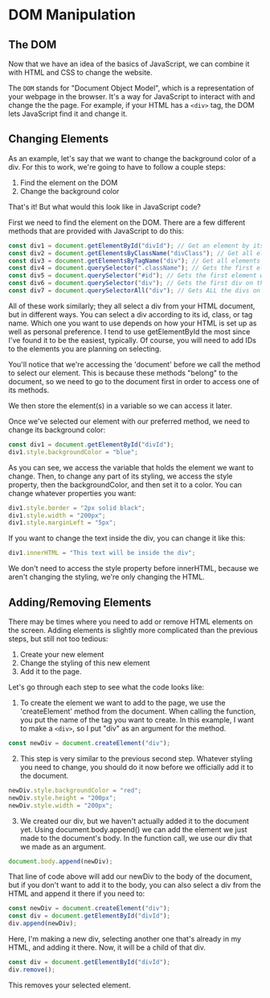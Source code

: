 # DOM Manipulation

## The DOM

Now that we have an idea of the basics of JavaScript, we can combine it with HTML and CSS to change the website.

The `DOM` stands for "Document Object Model", which is a representation of your webpage in the browser. It's a way for JavaScript to interact with and change the the page. For example, if your HTML has a `<div>` tag, the DOM lets JavaScript find it and change it.

## Changing Elements

As an example, let's say that we want to change the background color of a div. For this to work, we're going to have to follow a couple steps:

1. Find the element on the DOM
2. Change the background color

That's it! But what would this look like in JavaScript code?

First we need to find the element on the DOM. There are a few different methods that are provided with JavaScript to do this:

```js
const div1 = document.getElementById("divId"); // Get an element by its id
const div2 = document.getElementsByClassName("divClass"); // Get all elements with a certain class
const div3 = document.getElementsByTagName("div"); // Get all elements with a certain tag
const div4 = document.querySelector(".className"); // Gets the first element with this class
const div5 = document.querySelector("#id"); // Gets the first element with this id
const div6 = document.querySelector("div"); // Gets the first div on the page
const div7 = document.querySelectorAll("div"); // Gets ALL the divs on the page and puts them in an array
```

All of these work similarly; they all select a div from your HTML document, but in different ways. You can select a div according to its id, class, or tag name. Which one you want to use depends on how your HTML is set up as well as personal preference. I tend to use getElementById the most since I've found it to be the easiest, typically. Of course, you will need to add IDs to the elements you are planning on selecting.

You'll notice that we're accessing the 'document' before we call the method to select our element. This is because these methods "belong" to the document, so we need to go to the document first in order to access one of its methods.

We then store the element(s) in a variable so we can access it later.

Once we've selected our element with our preferred method, we need to change its background color:

```js
const div1 = document.getElementById("divId");
div1.style.backgroundColor = "blue";
```

As you can see, we access the variable that holds the element we want to change. Then, to change any part of its styling, we access the style property, then the backgroundColor, and then set it to a color. You can change whatever properties you want:

```js
div1.style.border = "2px solid black";
div1.style.width = "200px";
div1.style.marginLeft = "5px";
```

If you want to change the text inside the div, you can change it like this:

```js
div1.innerHTML = "This text will be inside the div";
```

We don't need to access the style property before innerHTML, because we aren't changing the styling, we're only changing the HTML.

## Adding/Removing Elements

There may be times where you need to add or remove HTML elements on the screen. Adding elements is slightly more complicated than the previous steps, but still not too tedious:

1. Create your new element
2. Change the styling of this new element
3. Add it to the page.

Let's go through each step to see what the code looks like:

1. To create the element we want to add to the page, we use the 'createElement' method from the document. When calling the function, you put the name of the tag you want to create. In this example, I want to make a `<div>`, so I put "div" as an argument for the method.

```js
const newDiv = document.createElement("div");
```

2. This step is very similar to the previous second step. Whatever styling you need to change, you should do it now before we officially add it to the document.

```js
newDiv.style.backgroundColor = "red";
newDiv.style.height = "200px";
newDiv.style.width = "200px";
```

3. We created our div, but we haven't actually added it to the document yet. Using document.body.append() we can add the element we just made to the document's body. In the function call, we use our div that we made as an argument.

```js
document.body.append(newDiv);
```

That line of code above will add our newDiv to the body of the document, but if you don't want to add it to the body, you can also select a div from the HTML and append it there if you need to:

```js
const newDiv = document.createElement("div");
const div = document.getElementById("divId");
div.append(newDiv);
```

Here, I'm making a new div, selecting another one that's already in my HTML, and adding it there. Now, it will be a child of that div.

```js
const div = document.getElementById("divId");
div.remove();
```

This removes your selected element.